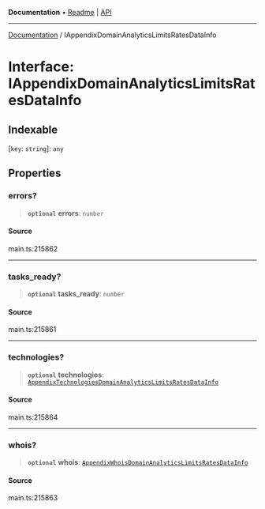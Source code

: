 **Documentation** • [Readme](../README.md) \| [API](../globals.md)

***

[Documentation](../README.md) / IAppendixDomainAnalyticsLimitsRatesDataInfo

# Interface: IAppendixDomainAnalyticsLimitsRatesDataInfo

## Indexable

 \[`key`: `string`\]: `any`

## Properties

### errors?

> **`optional`** **errors**: `number`

#### Source

main.ts:215862

***

### tasks\_ready?

> **`optional`** **tasks\_ready**: `number`

#### Source

main.ts:215861

***

### technologies?

> **`optional`** **technologies**: [`AppendixTechnologiesDomainAnalyticsLimitsRatesDataInfo`](../classes/AppendixTechnologiesDomainAnalyticsLimitsRatesDataInfo.md)

#### Source

main.ts:215864

***

### whois?

> **`optional`** **whois**: [`AppendixWhoisDomainAnalyticsLimitsRatesDataInfo`](../classes/AppendixWhoisDomainAnalyticsLimitsRatesDataInfo.md)

#### Source

main.ts:215863
